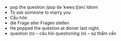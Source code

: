 
- pop the question	/pɒp ðə ˈkwes.tʃən/	Idiom	
- To ask someone to marry you	
- Cầu hôn	
- die Frage aller Fragen stellen	
- He popped the question at dinner last night.	
- question (n) – câu hỏi questioning (n) – sự thẩm vấn